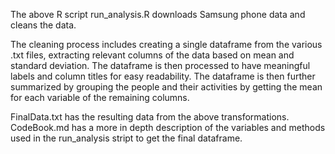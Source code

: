 The above R script run_analysis.R downloads Samsung phone data and cleans the data. 

The cleaning process includes creating a single dataframe from the various .txt files, extracting relevant columns of the data based on mean and standard deviation.
The dataframe is then processed to have meaningful labels and column titles for easy readability. 
The dataframe is then further summarized by grouping the people and their activities by getting the mean for each variable of the remaining columns. 

FinalData.txt has the resulting data from the above transformations. CodeBook.md has a more in depth description of the variables and methods used in the run_analysis stript to get the final dataframe.
